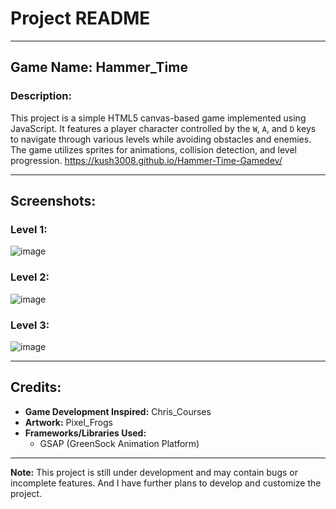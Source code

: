 # Project README

---

## Game Name: Hammer_Time

### Description:
This project is a simple HTML5 canvas-based game implemented using JavaScript. It features a player character controlled by the `W`, `A`, and `D` keys to navigate through various levels while avoiding obstacles and enemies. The game utilizes sprites for animations, collision detection, and level progression.
https://kush3008.github.io/Hammer-Time-Gamedev/

---

## Screenshots:

### Level 1:
![image](https://github.com/Kush3008/Hammer-Time-Gamedev/assets/83759659/fe65727d-4f05-4bca-b7f5-1153ae18e27b )

### Level 2:
![image](https://github.com/Kush3008/Hammer-Time-Gamedev/assets/83759659/d40eeee3-3d59-4c5a-8292-018f2c4001ff)

### Level 3:
![image](https://github.com/Kush3008/Hammer-Time-Gamedev/assets/83759659/8d7d1cbe-bc58-4e18-9d46-5aa1f0babed2)

---

## Credits:
- **Game Development Inspired:** Chris_Courses
- **Artwork:** Pixel_Frogs
- **Frameworks/Libraries Used:**
  - GSAP (GreenSock Animation Platform)

---

**Note:** This project is still under development and may contain bugs or incomplete features. And I have further plans to develop and customize the project.
